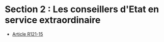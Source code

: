 # Section 2 : Les conseillers d'Etat en service extraordinaire

- [Article R121-15](article-r121-15.md)
